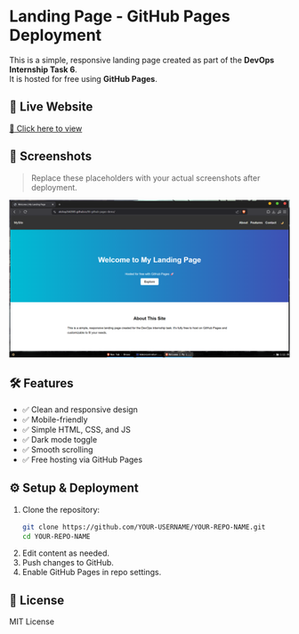 # Landing Page - GitHub Pages Deployment

This is a simple, responsive landing page created as part of the **DevOps Internship Task 6**.  
It is hosted for free using **GitHub Pages**.

## 🚀 Live Website
[🔗 Click here to view](https://akshay2642005.github.io/06-github-pages-demo/)

## 📸 Screenshots
> Replace these placeholders with your actual screenshots after deployment.

![Homepage Screenshot](screenshots/homepage.png)

## 🛠 Features
- ✅ Clean and responsive design
- ✅ Mobile-friendly
- ✅ Simple HTML, CSS, and JS
- ✅ Dark mode toggle
- ✅ Smooth scrolling
- ✅ Free hosting via GitHub Pages

## ⚙️ Setup & Deployment
1. Clone the repository:
   ```bash
   git clone https://github.com/YOUR-USERNAME/YOUR-REPO-NAME.git
   cd YOUR-REPO-NAME
   ```
2. Edit content as needed.
3. Push changes to GitHub.
4. Enable GitHub Pages in repo settings.

## 📜 License
MIT License
